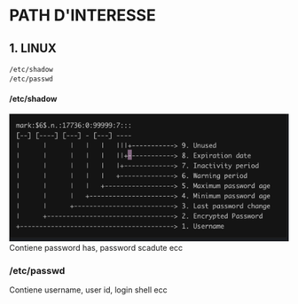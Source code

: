 # PATH D'INTERESSE 


## 1. LINUX

```bash
/etc/shadow 
/etc/passwd 
```



#### /etc/shadow
![img-1](https://github.com/Jxancestral17/utilitiesCyberSecurity/blob/master/OS/img/img-1.png)
Contiene password has, password scadute ecc

### /etc/passwd 
Contiene username, user id, login shell ecc
